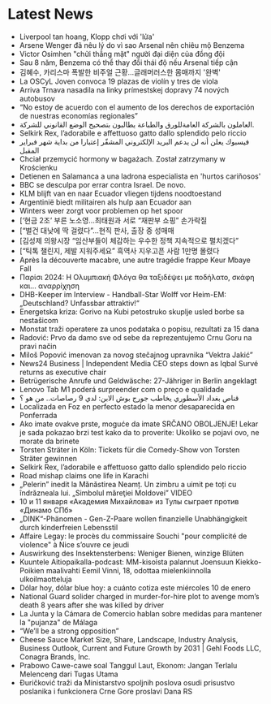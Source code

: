 # Latest News
-  Liverpool tan hoang, Klopp chơi với 'lửa'
-  Arsene Wenger đã nêu lý do vì sao Arsenal nên chiêu mộ Benzema
-  Victor Osimhen "chửi thẳng mặt" người đại diện của đồng đội
-  Sau 8 năm, Benzema có thể thay đổi thái độ nếu Arsenal tiếp cận
-  김혜수, 카리스마 폭발한 비주얼 근황…글래머러스한 몸매까지 '완벽'
-  La OSCyL Joven convoca 19 plazas de violín y tres de viola
-  Arriva Trnava nasadila na linky prímestskej dopravy 74 nových autobusov
-  “No estoy de acuerdo con el aumento de los derechos de exportación de nuestras economías regionales”
-  العاملون بالشركة العامةللورق والطباعة يطالبون بتصحيح الوضع القانوني للشركة.
-  Selkirk Rex, l’adorabile e affettuoso gatto dallo splendido pelo riccio
-  فيسبوك يعلن أنه لن يدعم البريد الإلكتروني المشفّر إعتبارا من بداية شهر فبراير المقبل
-  Chciał przemycić hormony w bagażach. Został zatrzymany w Krościenku
-  Detienen en Salamanca a una ladrona especialista en 'hurtos cariñosos'
-  BBC se desculpa por errar contra Israel. De novo.
-  KLM blijft van en naar Ecuador vliegen tijdens noodtoestand
-  Argentinië biedt militairen als hulp aan Ecuador aan
-  Winters weer zorgt voor problemen op het spoor
-  [‘현금 2조’ 부른 노소영…최태원과 서로 “재판부 쇼핑” 손가락질
-  [“벌건 대낮에 딱 걸렸다”…현직 판사, 출장 중 성매매
-  [김성제 의왕시장 “임산부들이 체감하는 우수한 정책 지속적으로 펼치겠다”
-  [“틱톡 챌린지, 제발 지워주세요” 흑역사 지우고픈 사람 1만명 몰렸다
-  Après la découverte macabre, une autre tragédie frappe Keur Mbaye Fall
-  Παρίσι 2024: Η Ολυμπιακή Φλόγα θα ταξιδέψει με ποδήλατο, σκάφη και… αναρρίχηση
-  DHB-Keeper im Interview - Handball-Star Wolff vor Heim-EM: „Deutschland? Unfassbar attraktiv!“
-  Energetska kriza: Gorivo na Kubi petostruko skuplje usled borbe sa nestašicom
-  Monstat traži operatere za unos podataka o popisu, rezultati za 15 dana
-  Radović: Prvo da damo sve od sebe da reprezentujemo Crnu Goru na pravi način
-  Miloš Popović imenovan za novog stečajnog upravnika “Vektra Jakić”
-  News24 Business | Independent Media CEO steps down as Iqbal Survé returns as executive chair
-  Betrügerische Anrufe und Geldwäsche: 27-Jähriger in Berlin angeklagt
-  Lenovo Tab M1 poderá surpreender com o preço e qualidade
-  قناص بغداد الأسطوري يخاطب جورج بوش الابن: لدي 9 رصاصات.. من هو ؟
-  Localizada en Foz en perfecto estado la menor desaparecida en Ponferrada
-  Ako imate ovakve prste, moguće da imate SRČANO OBOLJENJE! Lekar je sada pokazao brzi test kako da to proverite: Ukoliko se pojavi ovo, ne morate da brinete
-  Torsten Sträter in Köln: Tickets für die Comedy-Show von Torsten Sträter gewinnen
-  Selkirk Rex, l’adorabile e affettuoso gatto dallo splendido pelo riccio
-  Road mishap claims one life in Karachi
-  „Pelerin” inedit la Mănăstirea Neamț. Un zimbru a uimit pe toți cu îndrăzneala lui. „Simbolul măreţiei Moldovei” VIDEO
-  10 и 11 января «Академия Михайлова» из Тулы сыграет против «Динамо СПб»
-  „DINK“-Phänomen - Gen-Z-Paare wollen finanzielle Unabhängigkeit durch kinderfreien Lebensstil
-  Affaire Legay: le procès du commissaire Souchi "pour complicité de violence" à Nice s’ouvre ce jeudi
-  Auswirkung des Insektensterbens: Weniger Bienen, winzige Blüten
-  Kuuntele Aitiopaikalla-podcast: MM-kisoista palannut Joensuun Kiekko-Poikien maalivahti Eemil Vinni, 18, odottaa mielenkiinnolla ulkoilmaotteluja
-  Dólar hoy, dólar blue hoy: a cuánto cotiza este miércoles 10 de enero
-  National Guard solider charged in murder-for-hire plot to avenge mom’s death 8 years after she was killed by driver
-  La Junta y la Cámara de Comercio hablan sobre medidas para mantener la "pujanza" de Málaga
-  “We’ll be a strong opposition”
-  Cheese Sauce Market Size, Share, Landscape, Industry Analysis, Business Outlook, Current and Future Growth by 2031 | Gehl Foods LLC, Conagra Brands, Inc.
-  Prabowo Cawe-cawe soal Tanggul Laut, Ekonom: Jangan Terlalu Melenceng dari Tugas Utama
-  Đuričković traži da Ministarstvo spoljnih poslova osudi prisustvo poslanika i funkcionera Crne Gore proslavi Dana RS
